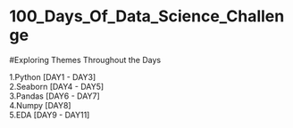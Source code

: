 # 100_Days_Of_Data_Science_Challenge

#Exploring Themes Throughout the Days

  1.Python  [DAY1 - DAY3]  
  2.Seaborn [DAY4 - DAY5]  
  3.Pandas  [DAY6 - DAY7]  
  4.Numpy   [DAY8]  
  5.EDA     [DAY9 - DAY11]
